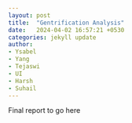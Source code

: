 ```yaml
---
layout: post
title:  "Gentrification Analysis"
date:   2024-04-02 16:57:21 +0530
categories: jekyll update
author:
- Ysabel
- Yang
- Tejaswi
- UI
- Harsh
- Suhail
---
```

Final report to go here
